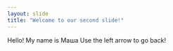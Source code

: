 ```yaml
---
layout: slide
title: "Welcome to our second slide!"
---
```

Hello! My name is Маша 
Use the left arrow to go back!
